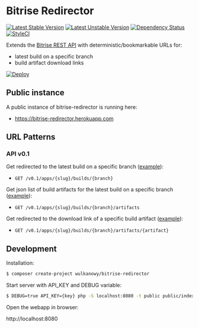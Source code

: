 # Bitrise Redirector

[![Latest Stable Version](https://poser.pugx.org/wulkanowy/bitrise-redirector/version?format=flat-square)](https://packagist.org/packages/wulkanowy/bitrise-redirector)
[![Latest Unstable Version](https://poser.pugx.org/wulkanowy/bitrise-redirector/v/unstable?format=flat-square)](https://packagist.org/packages/wulkanowy/bitrise-redirector)
[![Dependency Status](https://www.versioneye.com/user/projects/59aaf1f10fb24f004e2b8610/badge.svg?style=flat-square)](https://www.versioneye.com/user/projects/59aaf1f10fb24f004e2b8610)
[![StyleCI](https://styleci.io/repos/102099433/shield?branch=master)](https://styleci.io/repos/102099433)

Extends the [Bitrise REST API](http://devcenter.bitrise.io/api/v0.1/) with deterministic/bookmarkable URLs for:

 * latest build on a specific branch
 * build artifact download links

[![Deploy](https://www.herokucdn.com/deploy/button.svg)](https://heroku.com/deploy?template=https://github.com/wulkanowy/bitrise-redirector)

## Public instance

A public instance of bitrise-redirector is running here:

 * https://bitrise-redirector.herokuapp.com

## URL Patterns

### API v0.1

Get redirected to the latest build on a specific branch ([example](https://bitrise-redirector.herokuapp.com/v0.1/apps/daeff1893f3c8128/builds/master)):

 * `GET /v0.1/apps/{slug}/builds/{branch}`

Get json list of build artifacts for the latest build on a specific branch ([example](https://bitrise-redirector.herokuapp.com/v0.1/apps/daeff1893f3c8128/builds/master/artifacts)):

 * `GET /v0.1/apps/{slug}/builds/{branch}/artifacts`

Get redirected to the download link of a specific build artifact ([example](https://bitrise-redirector.herokuapp.com/v0.1/apps/daeff1893f3c8128/builds/master/artifacts/app-debug-bitrise-signed.apk)):

 * `GET /v0.1/apps/{slug}/builds/{branch}/artifacts/{artifact}`


## Development

Installation:

```bash
$ composer create-project wulkanowy/bitrise-redirector
```

Start server with API_KEY and DEBUG variable:

```bash
$ DEBUG=true API_KEY={key} php -S localhost:8080 -t public public/index.php
```

Open the webapp in browser:

http://localhost:8080
